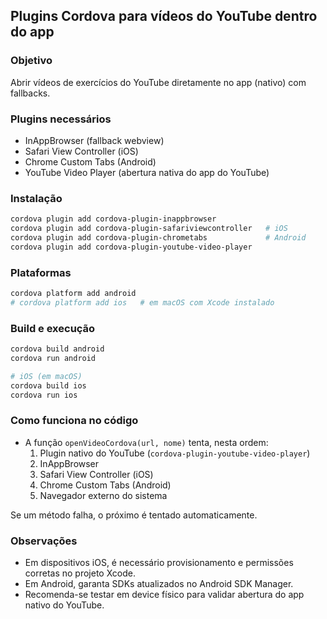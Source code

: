 ## Plugins Cordova para vídeos do YouTube dentro do app

### Objetivo
Abrir vídeos de exercícios do YouTube diretamente no app (nativo) com fallbacks.

### Plugins necessários
- InAppBrowser (fallback webview)
- Safari View Controller (iOS)
- Chrome Custom Tabs (Android)
- YouTube Video Player (abertura nativa do app do YouTube)

### Instalação
```bash
cordova plugin add cordova-plugin-inappbrowser
cordova plugin add cordova-plugin-safariviewcontroller   # iOS
cordova plugin add cordova-plugin-chrometabs             # Android
cordova plugin add cordova-plugin-youtube-video-player
```

### Plataformas
```bash
cordova platform add android
# cordova platform add ios   # em macOS com Xcode instalado
```

### Build e execução
```bash
cordova build android
cordova run android

# iOS (em macOS)
cordova build ios
cordova run ios
```

### Como funciona no código
- A função `openVideoCordova(url, nome)` tenta, nesta ordem:
  1) Plugin nativo do YouTube (`cordova-plugin-youtube-video-player`)
  2) InAppBrowser
  3) Safari View Controller (iOS)
  4) Chrome Custom Tabs (Android)
  5) Navegador externo do sistema

Se um método falha, o próximo é tentado automaticamente.

### Observações
- Em dispositivos iOS, é necessário provisionamento e permissões corretas no projeto Xcode.
- Em Android, garanta SDKs atualizados no Android SDK Manager.
- Recomenda-se testar em device físico para validar abertura do app nativo do YouTube.


